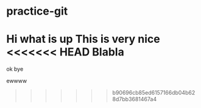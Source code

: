 # practice-git
Hi what is up
This is very nice
<<<<<<< HEAD
Blabla
=======
ok bye



ewwww
>>>>>>> b90696cb85ed6157166db04b628d7bb3681467a4
